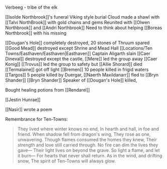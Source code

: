Verbeeg - tribe of the elk

[[Isolde Northbrook]]'s funeral
Viking style burial
Cloud made a shawl with [[Talvi NorthBrook]] with gold chains and gems
Reunited with [[Olwen Northbrook]] and [[Andri Northbrook]]
Need to think about helping [[Boreas Northbrook]] with his missing 

[[Dougan's Hole]] completely destroyed, 20 stones of Thruum spared
[[Good Mead]] destroyed except Shrine and Mead Hall
[[Locations/Ten Towns/Easthaven/Easthaven|Easthaven]] Captain Aligarth slain
[[Caer Dineval]] destroyed except the castle, [[Mere]] led the group away
[[Caer Konig]] [[Trovus]] led the group to safety but [[Allie Shorard]] died
[[Termalaine]] got off light 
[[Bremen]] 10 people killed in frigid waters
[[Targos]] 5 people killed by Duergar, [[Naerth Maxildanarr]] fled to [[Bryn Shander]]
[[Bryn Shander]] Speaker of [[Dougan's Hole]] killed, 

Bought healing potions from [[Rendarel]]

[[Jestin Hunrae]]

[[Nasir]] wrote a poem

Remembrance for Ten-Towns:
> They lived where winter knows no end,
> In hearth and hall, in foe and friend.
> When shadow fell from dragon's wing,
> They rose as one, unwavering.
> Though flames consumed the homes they knew,
> Their strength and love still carried through.
> No fire can dim the lives they gave—
> Their light lives on beyond the grave.
> So light a flame, and let it burn—
> For hearts that never shall return.
> As in the wind, and drifting snow,
> The spirit of Ten-Towns will always glow.